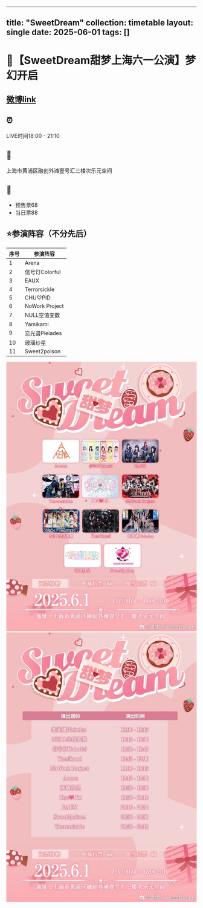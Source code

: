 
---
title: "SweetDream"
collection: timetable
layout: single
date: 2025-06-01
tags: []
---

# 🍬【SweetDream甜梦上海六一公演】梦幻开启
## [微博link](https://weibo.com/6427764773/PtWiI5aNQ)
## ⏰ 
LIVE时间18:00 - 21:10
## 📍 
上海市黄浦区融创外滩壹号汇三楼次乐元空间
## 🎫 
- 预售票68
- 当日票88
## ⭐参演阵容（不分先后）
| 序号 | 参演阵容             |
|------|----------------------|
| 1    | Arena               |
| 2    | 信号灯Colorful       |
| 3    | EAUX                |
| 4    | Terrorsickle        |
| 5    | CHU♡PID            |
| 6    | NoWork Project      |
| 7    | NULL空值变数         |
| 8    | Yamikami            |
| 9    | 恋光谱Pleiades       |
| 10   | 玻璃纱星            |
| 11   | Sweet2poison        |
![tt](./10.jpg)
![tt](./11.jpg)
